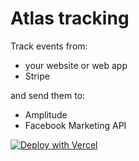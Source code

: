 # Atlas tracking

Track events from:

- your website or web app
- Stripe

and send them to:

- Amplitude
- Facebook Marketing API

[![Deploy with Vercel](https://vercel.com/button)](https://vercel.com/new/git/external?repository-url=https%3A%2F%2Fgithub.com%2Fjpamorgan%2Fatlas-tracking&env=ENDPOINT_URL,AMPLITUDE_API_KEY,FACEBOOK_PIXEL,FACEBOOK_ACCESS_TOKEN,STRIPE_SECRET_KEY&envDescription=All%20values%20are%20required&project-name=atlas-tracking&repo-name=atlas-tracking)
